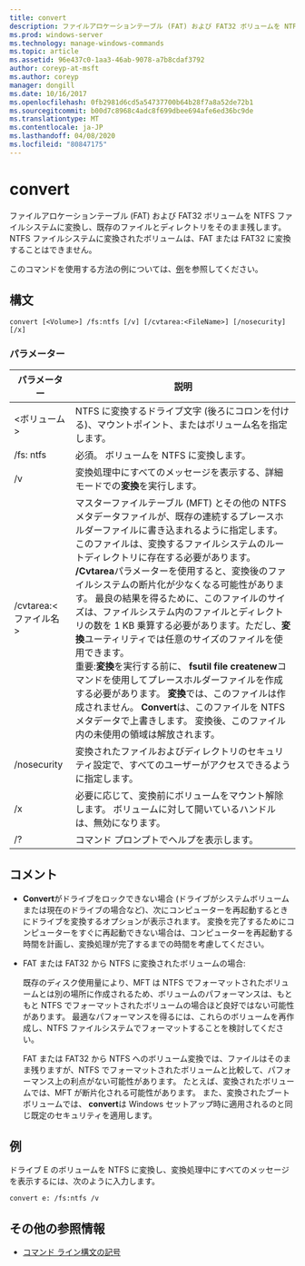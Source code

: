 ```yaml
---
title: convert
description: ファイルアロケーションテーブル (FAT) および FAT32 ボリュームを NTFS ファイルシステムに変換し、既存のファイルとディレクトリをそのままにする convert の Windows コマンドに関するトピック。
ms.prod: windows-server
ms.technology: manage-windows-commands
ms.topic: article
ms.assetid: 96e437c0-1aa3-46ab-9078-a7b8cdaf3792
author: coreyp-at-msft
ms.author: coreyp
manager: dongill
ms.date: 10/16/2017
ms.openlocfilehash: 0fb2981d6cd5a54737700b64b28f7a8a52de72b1
ms.sourcegitcommit: b00d7c8968c4adc8f699dbee694afe6ed36bc9de
ms.translationtype: MT
ms.contentlocale: ja-JP
ms.lasthandoff: 04/08/2020
ms.locfileid: "80847175"
---
```

# <a name="convert"></a>convert

ファイルアロケーションテーブル (FAT) および FAT32 ボリュームを NTFS ファイルシステムに変換し、既存のファイルとディレクトリをそのまま残します。 NTFS ファイルシステムに変換されたボリュームは、FAT または FAT32 に変換することはできません。

このコマンドを使用する方法の例については、[例](#BKMK_examples)を参照してください。

## <a name="syntax"></a>構文

```
convert [<Volume>] /fs:ntfs [/v] [/cvtarea:<FileName>] [/nosecurity] [/x]
```

### <a name="parameters"></a>パラメーター

|パラメーター|説明|
|---------|-----------|
|\<ボリューム >|NTFS に変換するドライブ文字 (後ろにコロンを付ける)、マウントポイント、またはボリューム名を指定します。|
|/fs: ntfs|必須。 ボリュームを NTFS に変換します。|
|/v|変換処理中にすべてのメッセージを表示する、詳細モードでの**変換**を実行します。|
|/cvtarea:\<ファイル名 >|マスターファイルテーブル (MFT) とその他の NTFS メタデータファイルが、既存の連続するプレースホルダーファイルに書き込まれるように指定します。 このファイルは、変換するファイルシステムのルートディレクトリに存在する必要があります。 **/Cvtarea**パラメーターを使用すると、変換後のファイルシステムの断片化が少なくなる可能性があります。 最良の結果を得るために、このファイルのサイズは、ファイルシステム内のファイルとディレクトリの数を 1 KB 乗算する必要があります。ただし、**変換**ユーティリティでは任意のサイズのファイルを使用できます。</br>重要:**変換**を実行する前に、 **fsutil file createnew**コマンドを使用してプレースホルダーファイルを作成する必要があります。 **変換**では、このファイルは作成されません。 **Convert**は、このファイルを NTFS メタデータで上書きします。 変換後、このファイル内の未使用の領域は解放されます。|
|/nosecurity|変換されたファイルおよびディレクトリのセキュリティ設定で、すべてのユーザーがアクセスできるように指定します。|
|/x|必要に応じて、変換前にボリュームをマウント解除します。 ボリュームに対して開いているハンドルは、無効になります。|
|/?|コマンド プロンプトでヘルプを表示します。|

## <a name="remarks"></a>コメント

-   **Convert**がドライブをロックできない場合 (ドライブがシステムボリュームまたは現在のドライブの場合など)、次にコンピューターを再起動するときにドライブを変換するオプションが表示されます。 変換を完了するためにコンピューターをすぐに再起動できない場合は、コンピューターを再起動する時間を計画し、変換処理が完了するまでの時間を考慮してください。
-   FAT または FAT32 から NTFS に変換されたボリュームの場合:

    既存のディスク使用量により、MFT は NTFS でフォーマットされたボリュームとは別の場所に作成されるため、ボリュームのパフォーマンスは、もともと NTFS でフォーマットされたボリュームの場合ほど良好ではない可能性があります。 最適なパフォーマンスを得るには、これらのボリュームを再作成し、NTFS ファイルシステムでフォーマットすることを検討してください。

    FAT または FAT32 から NTFS へのボリューム変換では、ファイルはそのまま残りますが、NTFS でフォーマットされたボリュームと比較して、パフォーマンス上の利点がない可能性があります。 たとえば、変換されたボリュームでは、MFT が断片化される可能性があります。 また、変換されたブートボリュームでは、 **convert**は Windows セットアップ時に適用されるのと同じ既定のセキュリティを適用します。

## <a name="examples"></a><a name=BKMK_examples></a>例

ドライブ E のボリュームを NTFS に変換し、変換処理中にすべてのメッセージを表示するには、次のように入力します。
```
convert e: /fs:ntfs /v
```

## <a name="additional-references"></a>その他の参照情報

- [コマンド ライン構文の記号](command-line-syntax-key.md)